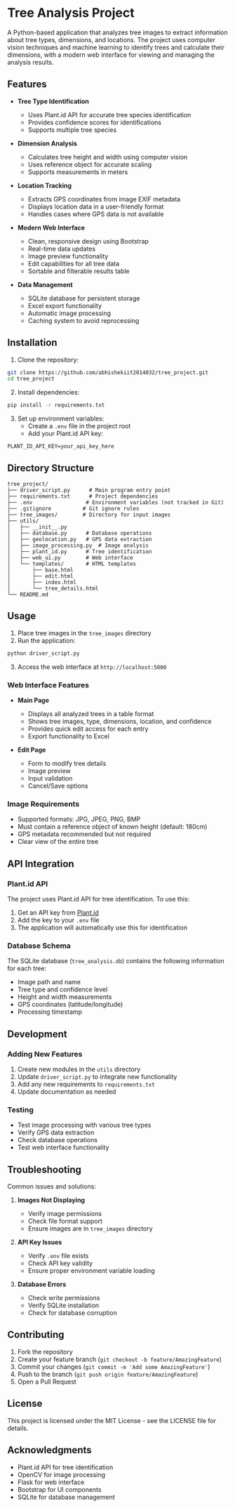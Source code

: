 # Tree Analysis Project

A Python-based application that analyzes tree images to extract information about tree types, dimensions, and locations. The project uses computer vision techniques and machine learning to identify trees and calculate their dimensions, with a modern web interface for viewing and managing the analysis results.

## Features

- **Tree Type Identification**
  - Uses Plant.id API for accurate tree species identification
  - Provides confidence scores for identifications
  - Supports multiple tree species

- **Dimension Analysis**
  - Calculates tree height and width using computer vision
  - Uses reference object for accurate scaling
  - Supports measurements in meters

- **Location Tracking**
  - Extracts GPS coordinates from image EXIF metadata
  - Displays location data in a user-friendly format
  - Handles cases where GPS data is not available

- **Modern Web Interface**
  - Clean, responsive design using Bootstrap
  - Real-time data updates
  - Image preview functionality
  - Edit capabilities for all tree data
  - Sortable and filterable results table

- **Data Management**
  - SQLite database for persistent storage
  - Excel export functionality
  - Automatic image processing
  - Caching system to avoid reprocessing

## Installation

1. Clone the repository:
```bash
git clone https://github.com/abhishekiit2014032/tree_project.git
cd tree_project
```

2. Install dependencies:
```bash
pip install -r requirements.txt
```

3. Set up environment variables:
   - Create a `.env` file in the project root
   - Add your Plant.id API key:
```
PLANT_ID_API_KEY=your_api_key_here
```

## Directory Structure

```
tree_project/
├── driver_script.py      # Main program entry point
├── requirements.txt      # Project dependencies
├── .env                 # Environment variables (not tracked in Git)
├── .gitignore          # Git ignore rules
├── tree_images/        # Directory for input images
├── utils/
│   ├── __init__.py
│   ├── database.py      # Database operations
│   ├── geolocation.py   # GPS data extraction
│   ├── image_processing.py  # Image analysis
│   ├── plant_id.py      # Tree identification
│   ├── web_ui.py        # Web interface
│   └── templates/       # HTML templates
│       ├── base.html
│       ├── edit.html
│       ├── index.html
│       └── tree_details.html
└── README.md
```

## Usage

1. Place tree images in the `tree_images` directory
2. Run the application:
```bash
python driver_script.py
```
3. Access the web interface at `http://localhost:5000`

### Web Interface Features

- **Main Page**
  - Displays all analyzed trees in a table format
  - Shows tree images, type, dimensions, location, and confidence
  - Provides quick edit access for each entry
  - Export functionality to Excel

- **Edit Page**
  - Form to modify tree details
  - Image preview
  - Input validation
  - Cancel/Save options

### Image Requirements

- Supported formats: JPG, JPEG, PNG, BMP
- Must contain a reference object of known height (default: 180cm)
- GPS metadata recommended but not required
- Clear view of the entire tree

## API Integration

### Plant.id API

The project uses Plant.id API for tree identification. To use this:

1. Get an API key from [Plant.id](https://web.plant.id/)
2. Add the key to your `.env` file
3. The application will automatically use this for identification

### Database Schema

The SQLite database (`tree_analysis.db`) contains the following information for each tree:

- Image path and name
- Tree type and confidence level
- Height and width measurements
- GPS coordinates (latitude/longitude)
- Processing timestamp

## Development

### Adding New Features

1. Create new modules in the `utils` directory
2. Update `driver_script.py` to integrate new functionality
3. Add any new requirements to `requirements.txt`
4. Update documentation as needed

### Testing

- Test image processing with various tree types
- Verify GPS data extraction
- Check database operations
- Test web interface functionality

## Troubleshooting

Common issues and solutions:

1. **Images Not Displaying**
   - Verify image permissions
   - Check file format support
   - Ensure images are in `tree_images` directory

2. **API Key Issues**
   - Verify `.env` file exists
   - Check API key validity
   - Ensure proper environment variable loading

3. **Database Errors**
   - Check write permissions
   - Verify SQLite installation
   - Check for database corruption

## Contributing

1. Fork the repository
2. Create your feature branch (`git checkout -b feature/AmazingFeature`)
3. Commit your changes (`git commit -m 'Add some AmazingFeature'`)
4. Push to the branch (`git push origin feature/AmazingFeature`)
5. Open a Pull Request

## License

This project is licensed under the MIT License - see the LICENSE file for details.

## Acknowledgments

- Plant.id API for tree identification
- OpenCV for image processing
- Flask for web interface
- Bootstrap for UI components
- SQLite for database management 